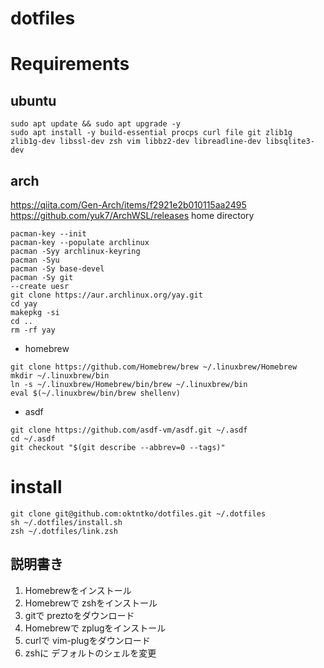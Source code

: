 # dotfiles

# Requirements
## ubuntu
```
sudo apt update && sudo apt upgrade -y
sudo apt install -y build-essential procps curl file git zlib1g zlib1g-dev libssl-dev zsh vim libbz2-dev libreadline-dev libsqlite3-dev
```
## arch
https://qiita.com/Gen-Arch/items/f2921e2b010115aa2495
https://github.com/yuk7/ArchWSL/releases
home directory
```
pacman-key --init
pacman-key --populate archlinux
pacman -Syy archlinux-keyring
pacman -Syu
pacman -Sy base-devel
pacman -Sy git
--create uesr
git clone https://aur.archlinux.org/yay.git
cd yay
makepkg -si
cd ..
rm -rf yay
```
- homebrew
```
git clone https://github.com/Homebrew/brew ~/.linuxbrew/Homebrew
mkdir ~/.linuxbrew/bin
ln -s ~/.linuxbrew/Homebrew/bin/brew ~/.linuxbrew/bin
eval $(~/.linuxbrew/bin/brew shellenv)
```
- asdf
```
git clone https://github.com/asdf-vm/asdf.git ~/.asdf
cd ~/.asdf
git checkout "$(git describe --abbrev=0 --tags)"
```

# install

```
git clone git@github.com:oktntko/dotfiles.git ~/.dotfiles
sh ~/.dotfiles/install.sh
zsh ~/.dotfiles/link.zsh
```

## 説明書き
1. Homebrewをインストール
2. Homebrewで zshをインストール
3. gitで preztoをダウンロード
4. Homebrewで zplugをインストール
5. curlで vim-plugをダウンロード
6. zshに デフォルトのシェルを変更
